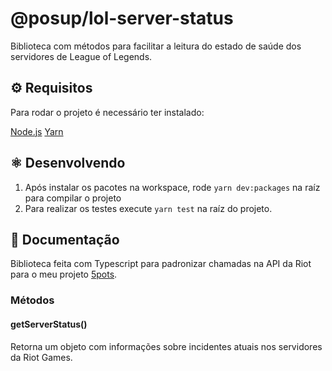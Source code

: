 # @posup/lol-server-status

Biblioteca com métodos para facilitar a leitura do estado de saúde dos servidores de League of Legends.

## ⚙️ Requisitos

Para rodar o projeto é necessário ter instalado:

[Node.js](https://nodejs.org/en/)
[Yarn](https://yarnpkg.com/)

## ⚛️ Desenvolvendo

1. Após instalar os pacotes na workspace, rode `yarn dev:packages` na raíz para compilar o projeto
2. Para realizar os testes execute `yarn test` na raíz do projeto.

## 📝 Documentação

Biblioteca feita com Typescript para padronizar chamadas na API da Riot para o meu projeto [5pots](http://git.io/5pots).

### Métodos

#### getServerStatus()

Retorna um objeto com informações sobre incidentes atuais nos servidores da Riot Games.
